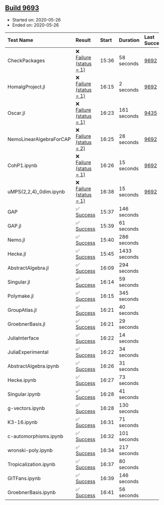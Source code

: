## [Build 9693](https://oscarci.mathematik.uni-kl.de/job/oscar/9693/)

* Started on: 2020-05-26
* Ended on: 2020-05-26

| Test Name    | Result | Start | Duration | Last Success | First Failure |
|:-------------|:-------|:------|:---------|:-------------|:--------------|
| CheckPackages | ❌ [Failure (status = 1)](https://oscarci.mathematik.uni-kl.de/job/oscar/9693/artifact/logs/build-9693/CheckPackages.log) | 15:36 | 58 seconds | [9692](https://oscarci.mathematik.uni-kl.de/job/oscar/9692/) | [9693](https://oscarci.mathematik.uni-kl.de/job/oscar/9693/) |
| HomalgProject.jl | ❌ [Failure (status = 1)](https://oscarci.mathematik.uni-kl.de/job/oscar/9693/artifact/logs/build-9693/HomalgProject.jl.log) | 16:15 | 2 seconds | [9692](https://oscarci.mathematik.uni-kl.de/job/oscar/9692/) | [9693](https://oscarci.mathematik.uni-kl.de/job/oscar/9693/) |
| Oscar.jl | ❌ [Failure (status = 1)](https://oscarci.mathematik.uni-kl.de/job/oscar/9693/artifact/logs/build-9693/Oscar.jl.log) | 16:23 | 161 seconds | [9435](https://oscarci.mathematik.uni-kl.de/job/oscar/9435/) | [9436](https://oscarci.mathematik.uni-kl.de/job/oscar/9436/) |
| NemoLinearAlgebraForCAP | ❌ [Failure (status = 2)](https://oscarci.mathematik.uni-kl.de/job/oscar/9693/artifact/logs/build-9693/NemoLinearAlgebraForCAP.log) | 16:25 | 28 seconds | [9692](https://oscarci.mathematik.uni-kl.de/job/oscar/9692/) | [9693](https://oscarci.mathematik.uni-kl.de/job/oscar/9693/) |
| CohP1.ipynb | ❌ [Failure (status = 1)](https://oscarci.mathematik.uni-kl.de/job/oscar/9693/artifact/logs/build-9693/CohP1.ipynb.log) | 16:26 | 15 seconds | [9692](https://oscarci.mathematik.uni-kl.de/job/oscar/9692/) | [9693](https://oscarci.mathematik.uni-kl.de/job/oscar/9693/) |
| uMPS(2,2,4)_0dim.ipynb | ❌ [Failure (status = 1)](https://oscarci.mathematik.uni-kl.de/job/oscar/9693/artifact/logs/build-9693/uMPS-2-2-4-_0dim.ipynb.log) | 16:38 | 15 seconds | [9692](https://oscarci.mathematik.uni-kl.de/job/oscar/9692/) | [9693](https://oscarci.mathematik.uni-kl.de/job/oscar/9693/) |
| GAP | ✅ [Success](https://oscarci.mathematik.uni-kl.de/job/oscar/9693/artifact/logs/build-9693/GAP.log) | 15:37 | 146 seconds |  |  |
| GAP.jl | ✅ [Success](https://oscarci.mathematik.uni-kl.de/job/oscar/9693/artifact/logs/build-9693/GAP.jl.log) | 15:39 | 61 seconds |  |  |
| Nemo.jl | ✅ [Success](https://oscarci.mathematik.uni-kl.de/job/oscar/9693/artifact/logs/build-9693/Nemo.jl.log) | 15:40 | 286 seconds |  |  |
| Hecke.jl | ✅ [Success](https://oscarci.mathematik.uni-kl.de/job/oscar/9693/artifact/logs/build-9693/Hecke.jl.log) | 15:45 | 1433 seconds |  |  |
| AbstractAlgebra.jl | ✅ [Success](https://oscarci.mathematik.uni-kl.de/job/oscar/9693/artifact/logs/build-9693/AbstractAlgebra.jl.log) | 16:09 | 294 seconds |  |  |
| Singular.jl | ✅ [Success](https://oscarci.mathematik.uni-kl.de/job/oscar/9693/artifact/logs/build-9693/Singular.jl.log) | 16:14 | 59 seconds |  |  |
| Polymake.jl | ✅ [Success](https://oscarci.mathematik.uni-kl.de/job/oscar/9693/artifact/logs/build-9693/Polymake.jl.log) | 16:15 | 345 seconds |  |  |
| GroupAtlas.jl | ✅ [Success](https://oscarci.mathematik.uni-kl.de/job/oscar/9693/artifact/logs/build-9693/GroupAtlas.jl.log) | 16:21 | 40 seconds |  |  |
| GroebnerBasis.jl | ✅ [Success](https://oscarci.mathematik.uni-kl.de/job/oscar/9693/artifact/logs/build-9693/GroebnerBasis.jl.log) | 16:21 | 29 seconds |  |  |
| JuliaInterface | ✅ [Success](https://oscarci.mathematik.uni-kl.de/job/oscar/9693/artifact/logs/build-9693/JuliaInterface.log) | 16:22 | 14 seconds |  |  |
| JuliaExperimental | ✅ [Success](https://oscarci.mathematik.uni-kl.de/job/oscar/9693/artifact/logs/build-9693/JuliaExperimental.log) | 16:22 | 34 seconds |  |  |
| AbstractAlgebra.ipynb | ✅ [Success](https://oscarci.mathematik.uni-kl.de/job/oscar/9693/artifact/logs/build-9693/AbstractAlgebra.ipynb.log) | 16:26 | 31 seconds |  |  |
| Hecke.ipynb | ✅ [Success](https://oscarci.mathematik.uni-kl.de/job/oscar/9693/artifact/logs/build-9693/Hecke.ipynb.log) | 16:27 | 73 seconds |  |  |
| Singular.ipynb | ✅ [Success](https://oscarci.mathematik.uni-kl.de/job/oscar/9693/artifact/logs/build-9693/Singular.ipynb.log) | 16:28 | 41 seconds |  |  |
| g-vectors.ipynb | ✅ [Success](https://oscarci.mathematik.uni-kl.de/job/oscar/9693/artifact/logs/build-9693/g-vectors.ipynb.log) | 16:28 | 130 seconds |  |  |
| K3-16.ipynb | ✅ [Success](https://oscarci.mathematik.uni-kl.de/job/oscar/9693/artifact/logs/build-9693/K3-16.ipynb.log) | 16:31 | 71 seconds |  |  |
| c-automorphisms.ipynb | ✅ [Success](https://oscarci.mathematik.uni-kl.de/job/oscar/9693/artifact/logs/build-9693/c-automorphisms.ipynb.log) | 16:32 | 101 seconds |  |  |
| wronski-poly.ipynb | ✅ [Success](https://oscarci.mathematik.uni-kl.de/job/oscar/9693/artifact/logs/build-9693/wronski-poly.ipynb.log) | 16:34 | 217 seconds |  |  |
| Tropicalization.ipynb | ✅ [Success](https://oscarci.mathematik.uni-kl.de/job/oscar/9693/artifact/logs/build-9693/Tropicalization.ipynb.log) | 16:37 | 80 seconds |  |  |
| GITFans.ipynb | ✅ [Success](https://oscarci.mathematik.uni-kl.de/job/oscar/9693/artifact/logs/build-9693/GITFans.ipynb.log) | 16:39 | 146 seconds |  |  |
| GroebnerBasis.ipynb | ✅ [Success](https://oscarci.mathematik.uni-kl.de/job/oscar/9693/artifact/logs/build-9693/GroebnerBasis.ipynb.log) | 16:41 | 56 seconds |  |  |
